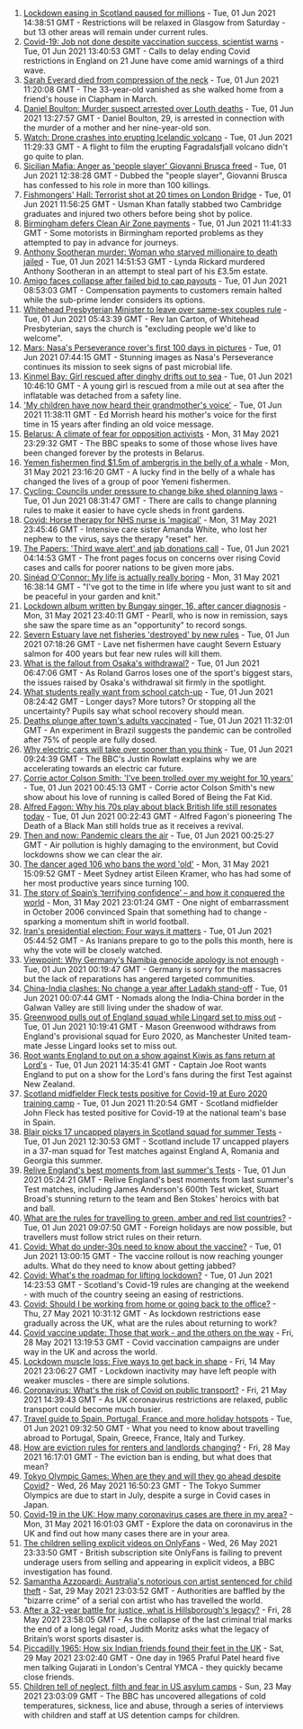 1. [Lockdown easing in Scotland paused for millions](https://www.bbc.co.uk/news/uk-scotland-57315436) - Tue, 01 Jun 2021 14:38:51 GMT - Restrictions will be relaxed in Glasgow from Saturday - but 13 other areas will remain under current rules.
2. [Covid-19: Job not done despite vaccination success, scientist warns](https://www.bbc.co.uk/news/uk-57313399) - Tue, 01 Jun 2021 13:40:53 GMT - Calls to delay ending Covid restrictions in England on 21 June have come amid warnings of a third wave.
3. [Sarah Everard died from compression of the neck](https://www.bbc.co.uk/news/uk-england-london-57260746) - Tue, 01 Jun 2021 11:20:08 GMT - The 33-year-old vanished as she walked home from a friend's house in Clapham in March.
4. [Daniel Boulton: Murder suspect arrested over Louth deaths](https://www.bbc.co.uk/news/uk-england-lincolnshire-57318698) - Tue, 01 Jun 2021 13:27:57 GMT - Daniel Boulton, 29, is arrested in connection with the murder of a mother and her nine-year-old son.
5. [Watch: Drone crashes into erupting Icelandic volcano](https://www.bbc.co.uk/news/world-europe-57314928) - Tue, 01 Jun 2021 11:29:33 GMT - A flight to film the erupting Fagradalsfjall volcano didn't go quite to plan.
6. [Sicilian Mafia: Anger as 'people slayer' Giovanni Brusca freed](https://www.bbc.co.uk/news/world-europe-57317220) - Tue, 01 Jun 2021 12:38:28 GMT - Dubbed the "people slayer", Giovanni Brusca has confessed to his role in more than 100 killings.
7. [Fishmongers' Hall: Terrorist shot at 20 times on London Bridge](https://www.bbc.co.uk/news/uk-england-london-57286980) - Tue, 01 Jun 2021 11:56:25 GMT - Usman Khan fatally stabbed two Cambridge graduates and injured two others before being shot by police.
8. [Birmingham defers Clean Air Zone payments](https://www.bbc.co.uk/news/uk-england-birmingham-57314570) - Tue, 01 Jun 2021 11:41:33 GMT - Some motorists in Birmingham reported problems as they attempted to pay in advance for journeys.
9. [Anthony Sootheran murder: Woman who starved millionaire to death jailed](https://www.bbc.co.uk/news/uk-england-oxfordshire-57316940) - Tue, 01 Jun 2021 14:51:53 GMT - Lynda Rickard murdered Anthony Sootheran in an attempt to steal part of his £3.5m estate.
10. [Amigo faces collapse after failed bid to cap payouts](https://www.bbc.co.uk/news/business-57314517) - Tue, 01 Jun 2021 08:53:03 GMT - Compensation payments to customers remain halted while the sub-prime lender considers its options.
11. [Whitehead Presbyterian Minister to leave over same-sex couples rule](https://www.bbc.co.uk/news/uk-northern-ireland-57311211) - Tue, 01 Jun 2021 05:43:39 GMT - Rev Ian Carton, of Whitehead Presbyterian, says the church is "excluding people we'd like to welcome".
12. [Mars: Nasa's Perseverance rover's first 100 days in pictures](https://www.bbc.co.uk/news/in-pictures-57233756) - Tue, 01 Jun 2021 07:44:15 GMT - Stunning images as Nasa's Perseverance continues its mission to seek signs of past microbial life.
13. [Kinmel Bay: Girl rescued after dinghy drifts out to sea](https://www.bbc.co.uk/news/uk-wales-57317332) - Tue, 01 Jun 2021 10:46:10 GMT - A young girl is rescued from a mile out at sea after the inflatable was detached from a safety line.
14. ['My children have now heard their grandmother's voice'](https://www.bbc.co.uk/news/uk-57318454) - Tue, 01 Jun 2021 11:38:11 GMT - Ed Morrish heard his mother's voice for the first time in 15 years after finding an old voice message.
15. [Belarus: A climate of fear for opposition activists](https://www.bbc.co.uk/news/world-europe-57309939) - Mon, 31 May 2021 23:29:32 GMT - The BBC speaks to some of those whose lives have been changed forever by the protests in Belarus.
16. [Yemen fishermen find $1.5m of ambergris in the belly of a whale](https://www.bbc.co.uk/news/world-middle-east-57288265) - Mon, 31 May 2021 23:16:20 GMT - A lucky find in the belly of a whale has changed the lives of a group of poor Yemeni fishermen.
17. [Cycling: Councils under pressure to change bike shed planning laws](https://www.bbc.co.uk/news/uk-england-57159538) - Tue, 01 Jun 2021 08:31:47 GMT - There are calls to change planning rules to make it easier to have cycle sheds in front gardens.
18. [Covid: Horse therapy for NHS nurse is 'magical'](https://www.bbc.co.uk/news/uk-england-leicestershire-57248412) - Mon, 31 May 2021 23:45:46 GMT - Intensive care sister Amanda White, who lost her nephew to the virus, says the therapy "reset" her.
19. [The Papers: 'Third wave alert' and jab donations call](https://www.bbc.co.uk/news/blogs-the-papers-57311241) - Tue, 01 Jun 2021 04:14:53 GMT - The front pages focus on concerns over rising Covid cases and calls for poorer nations to be given more jabs.
20. [Sinéad O'Connor: My life is actually really boring](https://www.bbc.co.uk/news/entertainment-arts-57305364) - Mon, 31 May 2021 16:38:14 GMT - "I've got to the time in life where you just want to sit and be peaceful in your garden and knit."
21. [Lockdown album written by Bungay singer, 16, after cancer diagnosis](https://www.bbc.co.uk/news/uk-england-suffolk-57275893) - Mon, 31 May 2021 23:40:11 GMT - Pearll, who is now in remission, says she saw the spare time as an "opportunity" to record songs.
22. [Severn Estuary lave net fisheries 'destroyed' by new rules](https://www.bbc.co.uk/news/uk-wales-57281615) - Tue, 01 Jun 2021 07:18:26 GMT - Lave net fishermen have caught Severn Estuary salmon for 400 years but fear new rules will kill them.
23. [What is the fallout from Osaka's withdrawal?](https://www.bbc.co.uk/sport/tennis/57311128) - Tue, 01 Jun 2021 06:47:06 GMT - As Roland Garros loses one of the sport's biggest stars, the issues raised by Osaka's withdrawal sit firmly in the spotlight.
24. [What students really want from school catch-up](https://www.bbc.co.uk/news/education-57246697) - Tue, 01 Jun 2021 08:24:42 GMT - Longer days? More tutors? Or stopping all the uncertainty? Pupils say what school recovery should mean.
25. [Deaths plunge after town's adults vaccinated](https://www.bbc.co.uk/news/world-latin-america-57309538) - Tue, 01 Jun 2021 11:32:01 GMT - An experiment in Brazil suggests the pandemic can be controlled after 75% of people are fully dosed.
26. [Why electric cars will take over sooner than you think](https://www.bbc.co.uk/news/business-57253947) - Tue, 01 Jun 2021 09:24:39 GMT - The BBC's Justin Rowlatt explains why we are accelerating towards an electric car future.
27. [Corrie actor Colson Smith: 'I've been trolled over my weight for 10 years'](https://www.bbc.co.uk/news/newsbeat-57234368) - Tue, 01 Jun 2021 00:45:13 GMT - Corrie actor Colson Smith's new show about his love of running is called Bored of Being the Fat Kid.
28. [Alfred Fagon: Why his 70s play about black British life still resonates today](https://www.bbc.co.uk/news/entertainment-arts-57176630) - Tue, 01 Jun 2021 00:22:43 GMT - Alfred Fagon's pioneering The Death of a Black Man still holds true as it receives a revival.
29. [Then and now: Pandemic clears the air](https://www.bbc.co.uk/news/science-environment-57149747) - Tue, 01 Jun 2021 00:25:27 GMT - Air pollution is highly damaging to the environment, but Covid lockdowns show we can clear the air.
30. [The dancer aged 106 who bans the word 'old'](https://www.bbc.co.uk/news/world-australia-57250509) - Mon, 31 May 2021 15:09:52 GMT - Meet Sydney artist Eileen Kramer, who has had some of her most productive years since turning 100.
31. [The story of Spain’s ‘terrifying confidence’ – and how it conquered the world](https://www.bbc.co.uk/sport/football/52707715) - Mon, 31 May 2021 23:01:24 GMT - One night of embarrassment in October 2006 convinced Spain that something had to change - sparking a momentum shift in world football.
32. [Iran's presidential election: Four ways it matters](https://www.bbc.co.uk/news/world-middle-east-57097664) - Tue, 01 Jun 2021 05:44:52 GMT - As Iranians prepare to go to the polls this month, here is why the vote will be closely watched.
33. [Viewpoint: Why Germany's Namibia genocide apology is not enough](https://www.bbc.co.uk/news/world-africa-57306144) - Tue, 01 Jun 2021 00:19:47 GMT - Germany is sorry for the massacres but the lack of reparations has angered targeted communities.
34. [China-India clashes: No change a year after Ladakh stand-off](https://www.bbc.co.uk/news/world-asia-57234024) - Tue, 01 Jun 2021 00:07:44 GMT - Nomads along the India-China border in the Galwan Valley are still living under the shadow of war.
35. [Greenwood pulls out of England squad while Lingard set to miss out](https://www.bbc.co.uk/sport/football/57314442) - Tue, 01 Jun 2021 10:19:41 GMT - Mason Greenwood withdraws from England's provisional squad for Euro 2020, as Manchester United team-mate Jesse Lingard looks set to miss out.
36. [Root wants England to put on a show against Kiwis as fans return at Lord's](https://www.bbc.co.uk/sport/cricket/57321098) - Tue, 01 Jun 2021 14:35:41 GMT - Captain Joe Root wants England to put on a show for the Lord's fans during the first Test against New Zealand.
37. [Scotland midfielder Fleck tests positive for Covid-19 at Euro 2020 training camp](https://www.bbc.co.uk/sport/football/57315647) - Tue, 01 Jun 2021 11:20:54 GMT - Scotland midfielder John Fleck has tested positive for Covid-19 at the national team's base in Spain.
38. [Blair picks 17 uncapped players in Scotland squad for summer Tests](https://www.bbc.co.uk/sport/rugby-union/57318490) - Tue, 01 Jun 2021 12:30:53 GMT - Scotland include 17 uncapped players in a 37-man squad for Test matches against England A, Romania and Georgia this summer.
39. [Relive England's best moments from last summer's Tests](https://www.bbc.co.uk/sport/av/cricket/57151875) - Tue, 01 Jun 2021 05:24:21 GMT - Relive England's best moments from last summer's Test matches, including James Anderson's 600th Test wicket, Stuart Broad's stunning return to the team and Ben Stokes' heroics with bat and ball.
40. [What are the rules for travelling to green, amber and red list countries?](https://www.bbc.co.uk/news/explainers-52544307) - Tue, 01 Jun 2021 09:07:50 GMT - Foreign holidays are now possible, but travellers must follow strict rules on their return.
41. [Covid: What do under-30s need to know about the vaccine?](https://www.bbc.co.uk/news/health-57273875) - Tue, 01 Jun 2021 13:00:15 GMT - The vaccine rollout is now reaching younger adults. What do they need to know about getting jabbed?
42. [Covid: What's the roadmap for lifting lockdown?](https://www.bbc.co.uk/news/explainers-52530518) - Tue, 01 Jun 2021 14:23:53 GMT - Scotland's Covid-19 rules are changing at the weekend - with much of the country seeing an easing of restrictions.
43. [Covid: Should I be working from home or going back to the office?](https://www.bbc.co.uk/news/business-52567567) - Thu, 27 May 2021 10:31:12 GMT - As lockdown restrictions ease gradually across the UK, what are the rules about returning to work?
44. [Covid vaccine update: Those that work - and the others on the way](https://www.bbc.co.uk/news/health-51665497) - Fri, 28 May 2021 13:19:53 GMT - Covid vaccination campaigns are under way in the UK and across the world.
45. [Lockdown muscle loss: Five ways to get back in shape](https://www.bbc.co.uk/news/uk-56887390) - Fri, 14 May 2021 23:06:27 GMT - Lockdown inactivity may have left people with weaker muscles - there are simple solutions.
46. [Coronavirus: What's the risk of Covid on public transport?](https://www.bbc.co.uk/news/health-51736185) - Fri, 21 May 2021 14:39:43 GMT - As UK coronavirus restrictions are relaxed, public transport could become much busier.
47. [Travel guide to Spain, Portugal, France and more holiday hotspots](https://www.bbc.co.uk/news/explainers-56997931) - Tue, 01 Jun 2021 09:32:50 GMT - What you need to know about travelling abroad to Portugal, Spain, Greece, France, Italy and Turkey.
48. [How are eviction rules for renters and landlords changing?](https://www.bbc.co.uk/news/explainers-53860154) - Fri, 28 May 2021 16:17:01 GMT - The eviction ban is ending, but what does that mean?
49. [Tokyo Olympic Games: When are they and will they go ahead despite Covid?](https://www.bbc.co.uk/news/world-asia-57240044) - Wed, 26 May 2021 16:50:23 GMT - The Tokyo Summer Olympics are due to start in July, despite a surge in Covid cases in Japan.
50. [Covid-19 in the UK: How many coronavirus cases are there in my area?](https://www.bbc.co.uk/news/uk-51768274) - Mon, 31 May 2021 16:01:03 GMT - Explore the data on coronavirus in the UK and find out how many cases there are in your area.
51. [The children selling explicit videos on OnlyFans](https://www.bbc.co.uk/news/uk-57255983) - Wed, 26 May 2021 23:33:50 GMT - British subscription site OnlyFans is failing to prevent underage users from selling and appearing in explicit videos, a BBC investigation has found.
52. [Samantha Azzopardi: Australia's notorious con artist sentenced for child theft](https://www.bbc.co.uk/news/world-australia-57284621) - Sat, 29 May 2021 23:03:52 GMT - Authorities are baffled by the "bizarre crime" of a serial con artist who has travelled the world.
53. [After a 32-year battle for justice, what is Hillsborough's legacy?](https://www.bbc.co.uk/news/uk-57281398) - Fri, 28 May 2021 23:58:05 GMT - As the collapse of the last criminal trial marks the end of a long legal road, Judith Moritz asks what the legacy of Britain’s worst sports disaster is.
54. [Piccadilly 1965: How six Indian friends found their feet in the UK](https://www.bbc.co.uk/news/stories-57285369) - Sat, 29 May 2021 23:02:40 GMT - One day in 1965 Praful Patel heard five men talking Gujarati in London's Central YMCA - they quickly became close friends.
55. [Children tell of neglect, filth and fear in US asylum camps](https://www.bbc.co.uk/news/world-us-canada-57149721) - Sun, 23 May 2021 23:03:09 GMT - The BBC has uncovered allegations of cold temperatures, sickness, lice and abuse, through a series of interviews with children and staff at US detention camps for children.
